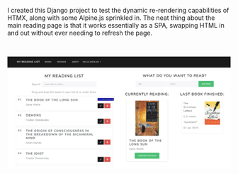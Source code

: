 I created this Django project to test the dynamic re-rendering capabilities of HTMX, along with some Alpine.js sprinkled in. The neat thing about the main reading page is that it works essentially as a SPA, swapping HTML in and out without ever needing to refresh the page.

&nbsp;
&nbsp;

![alt text](media/MRL%20SS1.png)